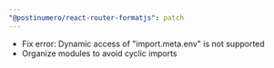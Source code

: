 ```yaml
---
"@postinumero/react-router-formatjs": patch
---
```


- Fix error: Dynamic access of "import.meta.env" is not supported
- Organize modules to avoid cyclic imports
